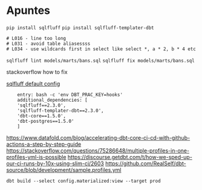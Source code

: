 # Apuntes
`pip install sqlfluff`
`pip install sqlfluff-templater-dbt`


```
# L016 - line too long
# L031 - avoid table aliasessss
# L034 - use wildcards first in select like select *, a * 2, b * 4 etc
```

`sqlfluff lint models/marts/bans.sql`
`sqlfluff fix models/marts/bans.sql`

stackoverflow how to fix 


[sqlfluff default config](https://docs.sqlfluff.com/en/stable/configuration.html#default-configuration)


```
    entry: bash -c 'env DBT_PRAC_KEY=hooks'
    additional_dependencies: [
    'sqlfluff==2.3.0',
    'sqlfluff-templater-dbt==2.3.0',
    'dbt-core==1.5.0',
    'dbt-postgres==1.5.0'
    ]
```

https://www.datafold.com/blog/accelerating-dbt-core-ci-cd-with-github-actions-a-step-by-step-guide
https://stackoverflow.com/questions/75286648/multiple-profiles-in-one-profiles-yml-is-possible
https://discourse.getdbt.com/t/how-we-sped-up-our-ci-runs-by-10x-using-slim-ci/2603
https://github.com/RealSelf/dbt-source/blob/development/sample.profiles.yml

`dbt build --select config.materialized:view --target prod`